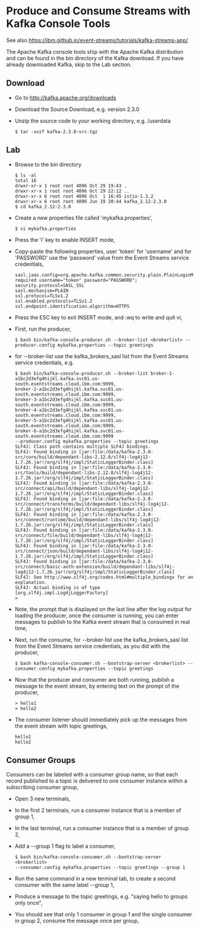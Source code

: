 # Produce and Consume Streams with Kafka Console Tools

See also https://ibm.github.io/event-streams/tutorials/kafka-streams-app/

The Apache Kafka console tools ship with the Apache Kafka distribution and can be found in the bin directory of the Kafka download. If you have already downloaded Kafka, skip to the Lab section.

## Download

* Go to http://kafka.apache.org/downloads
* Download the Source Download, e.g. version 2.3.0
* Unzip the source code to your working directory, e.g. /userdata

    ```console
    $ tar -xvzf kafka-2.3.0-src.tgz
    ```

## Lab

* Browse to the bin directory

	```console
	$ ls -al 
	total 16
	drwxr-xr-x 1 root root 4096 Oct 29 19:43 .
	drwxr-xr-x 1 root root 4096 Oct 29 22:12 ..
	drwxr-xr-x 6 root root 4096 Oct  1 16:45 istio-1.3.2
	drwxr-xr-x 6 root root 4096 Jun 19 20:44 kafka_2.12-2.3.0
	$ cd kafka_2.12-2.3.0
	```

* Create a new properties file called 'mykafka.properties', 

    ```console
    $ vi mykafka.properties
    ```

* Press the 'i' key to enable INSERT mode,
* Copy-paste the following properties, user 'token' for 'username' and for 'PASSWORD' use the 'password' value from the Event Streams service credentials,

	```text
	sasl.jaas.config=org.apache.kafka.common.security.plain.PlainLoginModule required username="token" password="PASSWORD";
	security.protocol=SASL_SSL
	sasl.mechanism=PLAIN
	ssl.protocol=TLSv1.2
	ssl.enabled.protocols=TLSv1.2
	ssl.endpoint.identification.algorithm=HTTPS
	```

* Press the ESC key to exit INSERT mode, and :wq to write and quit vi,
* First, run the producer, 

    ```console
    $ bash bin/kafka-console-producer.sh --broker-list <brokerlist> --producer.config mykafka.properties --topic greetings
    ```

* for --broker-list use the kafka_brokers_sasl list from the Event Streams service credentials, e.g. 

	```console
	$ bash bin/kafka-console-producer.sh --broker-list broker-1-a1bc2d3efg4hijkl.kafka.svc01.us-south.eventstreams.cloud.ibm.com:9999,
	broker-2-a1bc2d3efg4hijkl.kafka.svc01.us-south.eventstreams.cloud.ibm.com:9999,
	broker-3-a1bc2d3efg4hijkl.kafka.svc01.us-south.eventstreams.cloud.ibm.com:9999,
	broker-4-a1bc2d3efg4hijkl.kafka.svc01.us-south.eventstreams.cloud.ibm.com:9999,
	broker-5-a1bc2d3efg4hijkl.kafka.svc01.us-south.eventstreams.cloud.ibm.com:9999,
	broker-6-a1bc2d3efg4hijkl.kafka.svc01.us-south.eventstreams.cloud.ibm.com:9999
	--producer.config mykafka.properties --topic greetings
	SLF4J: Class path contains multiple SLF4J bindings.
	SLF4J: Found binding in [jar:file:/data/kafka-2.3.0-src/core/build/dependant-libs-2.12.8/slf4j-log4j12-1.7.26.jar!/org/slf4j/impl/StaticLoggerBinder.class]
	SLF4J: Found binding in [jar:file:/data/kafka-2.3.0-src/tools/build/dependant-libs-2.12.8/slf4j-log4j12-1.7.26.jar!/org/slf4j/impl/StaticLoggerBinder.class]
	SLF4J: Found binding in [jar:file:/data/kafka-2.3.0-src/connect/api/build/dependant-libs/slf4j-log4j12-1.7.26.jar!/org/slf4j/impl/StaticLoggerBinder.class]
	SLF4J: Found binding in [jar:file:/data/kafka-2.3.0-src/connect/transforms/build/dependant-libs/slf4j-log4j12-1.7.26.jar!/org/slf4j/impl/StaticLoggerBinder.class]
	SLF4J: Found binding in [jar:file:/data/kafka-2.3.0-src/connect/runtime/build/dependant-libs/slf4j-log4j12-1.7.26.jar!/org/slf4j/impl/StaticLoggerBinder.class]
	SLF4J: Found binding in [jar:file:/data/kafka-2.3.0-src/connect/file/build/dependant-libs/slf4j-log4j12-1.7.26.jar!/org/slf4j/impl/StaticLoggerBinder.class]
	SLF4J: Found binding in [jar:file:/data/kafka-2.3.0-src/connect/json/build/dependant-libs/slf4j-log4j12-1.7.26.jar!/org/slf4j/impl/StaticLoggerBinder.class]
	SLF4J: Found binding in [jar:file:/data/kafka-2.3.0-src/connect/basic-auth-extension/build/dependant-libs/slf4j-log4j12-1.7.26.jar!/org/slf4j/impl/StaticLoggerBinder.class]
	SLF4J: See http://www.slf4j.org/codes.html#multiple_bindings for an explanation.
	SLF4J: Actual binding is of type [org.slf4j.impl.Log4jLoggerFactory]
	>
	```

* Note, the prompt that is displayed on the last line after the log output for loading the producer, once the consumer is running, you can enter messages to publish to the Kafka event stream that is consumed in real time,
* Next, run the consume, for --broker-list use the kafka_brokers_sasl list from the Event Streams service credentials, as you did with the producer,

	```console
	$ bash kafka-console-consumer.sh --bootstrap-server <brokerlist> --consumer.config mykafka.properties --topic greetings
	```

* Now that the producer and consumer are both running, publish a message to the event stream, by entering text on the prompt of the producer,

	```console
	> hello1
	> hello2
	```

* The consumer listener should immediately pick up the messages from the event stream with topic greetings, 

	```console
	hello1
	hello2
	```

## Consumer Groups

Consumers can be labeled with a consumer group name, so that each record published to a topic is delivered to one consumer instance within a subscribing consumer group,

* Open 3 new terminals, 
* In the first 2 terminals, run a consumer instance that is a member of group 1,
* In the last terminal, run a consumer instance that is a member of group 2,
* Add a --group 1 flag to label a consumer,

	```console
	$ bash bin/kafka-console-consumer.sh --bootstrap-server <brokerlist> 
	--consumer.config mykafka.properties --topic greetings --group 1
	```

* Run the same command in a new terminal tab, to create a second consumer with the same label --group 1,
* Produce a message to the topic greetings, e.g. "saying hello to groups only once",
* You should see that only 1 consumer in group 1 and the single consumer in group 2, consume the message once per group,

